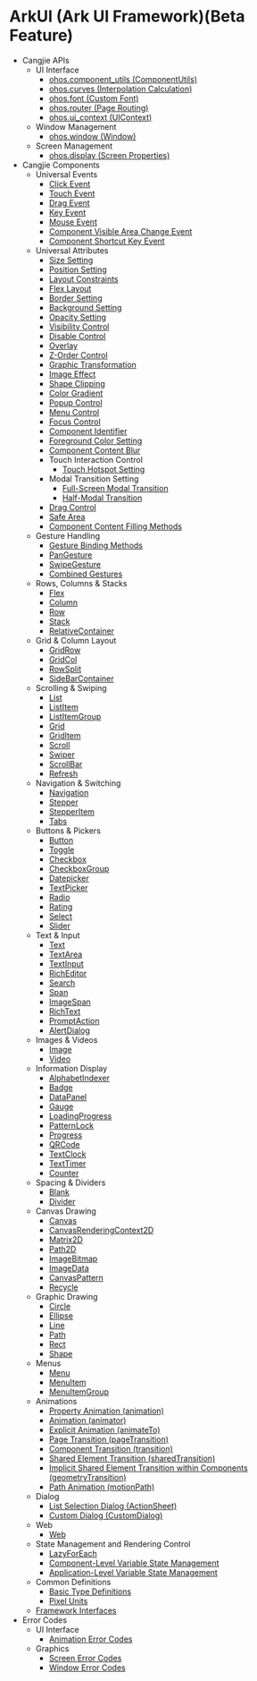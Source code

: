 # ArkUI (Ark UI Framework)(Beta Feature)

- Cangjie APIs
    - UI Interface
        - [ohos.component_utils (ComponentUtils)](cj-apis-componentutils.md)
        - [ohos.curves (Interpolation Calculation)](cj-apis-curves.md)
        - [ohos.font (Custom Font)](cj-apis-font.md)
        - [ohos.router (Page Routing)](cj-apis-router.md)
        - [ohos.ui_context (UIContext)](cj-apis-arkui-ui_context.md)
    - Window Management
        - [ohos.window (Window)](cj-apis-window.md)
    - Screen Management
        - [ohos.display (Screen Properties)](cj-apis-display.md)
- Cangjie Components
    - Universal Events
        - [Click Event](cj-universal-event-click.md)
        - [Touch Event](cj-universal-event-touch.md)
        - [Drag Event](cj-universal-event-drag.md)
        - [Key Event](cj-universal-event-key.md)
        - [Mouse Event](cj-universal-event-mouse.md)
        - [Component Visible Area Change Event](cj-universal-event-visibleareachange.md)
        - [Component Shortcut Key Event](cj-universal-event-keyboardshortcut.md)
    - Universal Attributes
        - [Size Setting](cj-universal-attribute-size.md)
        - [Position Setting](cj-universal-attribute-location.md)
        - [Layout Constraints](cj-universal-attribute-layoutconstraints.md)
        - [Flex Layout](cj-universal-attribute-flexlayout.md)
        - [Border Setting](cj-universal-attribute-border.md)
        - [Background Setting](cj-universal-attribute-background.md)
        - [Opacity Setting](cj-universal-attribute-opacity.md)
        - [Visibility Control](cj-universal-attribute-visibility.md)
        - [Disable Control](cj-universal-attribute-enable.md)
        - [Overlay](cj-universal-attribute-overlay.md)
        - [Z-Order Control](cj-universal-attribute-zorder.md)
        - [Graphic Transformation](cj-universal-attribute-transform.md)
        - [Image Effect](cj-universal-attribute-imageeffect.md)
        - [Shape Clipping](cj-universal-attribute-shapclip.md)
        - [Color Gradient](cj-universal-attribute-gradientcolor.md)
        - [Popup Control](cj-universal-attribute-popup.md)
        - [Menu Control](cj-universal-attribute-menu.md)
        - [Focus Control](cj-universal-attribute-focus.md)
        - [Component Identifier](cj-universal-attribute-componentid.md)
        - [Foreground Color Setting](cj-universal-attribute-foregroundcolor.md)
        - [Component Content Blur](cj-universal-attribute-foregroundblurstyle.md)
        - Touch Interaction Control
            - [Touch Hotspot Setting](cj-universal-attribute-touchtarget.md)
        - Modal Transition Setting
            - [Full-Screen Modal Transition](cj-universal-attribute-bindcontentcover.md)
            - [Half-Modal Transition](cj-universal-attribute-sheettransition.md)
        - [Drag Control](cj-universal-attribute-dragcontrol.md)
        - [Safe Area](cj-universal-attribute-expandsafearea.md)
        - [Component Content Filling Methods](cj-universal-attribute-renderfit.md)
    - Gesture Handling
        - [Gesture Binding Methods](cj-universal-gesture-bind.md)
        - [PanGesture](cj-universal-gesture-pangesture.md)
        - [SwipeGesture](cj-universal-gesture-swipegesture.md)
        - [Combined Gestures](cj-universal-gesture-groupgesture.md)
    - Rows, Columns & Stacks
        - [Flex](cj-row-column-stack-flex.md)
        - [Column](cj-row-column-stack-column.md)
        - [Row](cj-row-column-stack-row.md)
        - [Stack](cj-row-column-stack-stack.md)
        - [RelativeContainer](cj-row-column-stack-relativecontainer.md)
    - Grid & Column Layout
        - [GridRow](cj-grid-layout-gridrow.md)
        - [GridCol](cj-grid-layout-gridcol.md)
        - [RowSplit](cj-grid-layout-rowsplit.md)
        - [SideBarContainer](cj-grid-layout-sidebar.md)
    - Scrolling & Swiping
        - [List](cj-scroll-swipe-list.md)
        - [ListItem](cj-scroll-swipe-listitem.md)
        - [ListItemGroup](cj-scroll-swipe-listgroup.md)
        - [Grid](cj-scroll-swipe-grid.md)
        - [GridItem](cj-scroll-swipe-griditem.md)
        - [Scroll](cj-scroll-swipe-scroll.md)
        - [Swiper](cj-scroll-swipe-swiper.md)
        - [ScrollBar](cj-scroll-swipe-scrollbar.md)
        - [Refresh](cj-scroll-swipe-refresh.md)
    - Navigation & Switching
        - [Navigation](cj-navigation-switching-navigation.md)
        - [Stepper](cj-navigation-switching-stepper.md)
        - [StepperItem](cj-navigation-switching-stepperitem.md)
        - [Tabs](cj-navigation-switching-tabs.md)
    - Buttons & Pickers
        - [Button](cj-button-picker-button.md)
        - [Toggle](cj-button-picker-toggle.md)
        - [Checkbox](cj-button-picker-checkbox.md)
        - [CheckboxGroup](cj-button-picker-checkboxgroup.md)
        - [Datepicker](cj-button-picker-datepicker.md)
        - [TextPicker](cj-button-picker-textpicker.md)
        - [Radio](cj-button-picker-radio.md)
        - [Rating](cj-button-picker-rating.md)
        - [Select](cj-button-picker-select.md)
        - [Slider](cj-button-picker-slider.md)
    - Text & Input
        - [Text](cj-text-input-text.md)
        - [TextArea](cj-text-input-textarea.md)
        - [TextInput](cj-text-input-textinput.md)
        - [RichEditor](cj-text-input-richeditor.md)
        - [Search](cj-text-input-search.md)
        - [Span](cj-text-input-span.md)
        - [ImageSpan](cj-text-input-imagespan.md)
        - [RichText](cj-text-input-richtext.md)
        - [PromptAction](cj-apis-prompt_action.md)
        - [AlertDialog](cj-dialog-alertdialog.md)
    - Images & Videos
        - [Image](cj-image-video-image.md)
        - [Video](cj-image-video-video.md)
    - Information Display
        - [AlphabetIndexer](cj-information-display-alphabetindexer.md)
        - [Badge](cj-information-display-badge.md)
        - [DataPanel](cj-information-display-datapanel.md)
        - [Gauge](cj-information-display-gauge.md)
        - [LoadingProgress](cj-information-display-loadingprogress.md)
        - [PatternLock](cj-information-display-patternlock.md)
        - [Progress](cj-information-display-progress.md)
        - [QRCode](cj-information-display-qrcode.md)
        - [TextClock](cj-information-display-textclock.md)
        - [TextTimer](cj-information-display-texttimer.md)
        - [Counter](cj-information-display-counter.md)
    - Spacing & Dividers
        - [Blank](cj-blank-divider-blank.md)
        - [Divider](cj-blank-divider-divider.md)
    - Canvas Drawing
        - [Canvas](cj-canvas-drawing-canvas.md)
        - [CanvasRenderingContext2D](cj-canvas-drawing-canvasrenderingcontext2d.md)
        - [Matrix2D](cj-canvas-drawing-matrix2d.md)
        - [Path2D](cj-canvas-drawing-path2d.md)
        - [ImageBitmap](cj-canvas-drawing-imagebitmap.md)
        - [ImageData](cj-canvas-drawing-imagedata.md)
        - [CanvasPattern](cj-canvas-drawing-canvaspattern.md)
        - [Recycle](cj-apis-recycle.md)
    - Graphic Drawing
        - [Circle](cj-graphic-drawing-circle.md)
        - [Ellipse](cj-graphic-drawing-ellipse.md)
        - [Line](cj-graphic-drawing-line.md)
        - [Path](cj-graphic-drawing-path.md)
        - [Rect](cj-graphic-drawing-rect.md)
        - [Shape](cj-graphic-drawing-shape.md)
    - Menus
        - [Menu](cj-menu-menu.md)
        - [MenuItem](cj-menu-menuitem.md)
        - [MenuItemGroup](cj-menu-menuitemgroup.md)
    - Animations
        - [Property Animation (animation)](cj-animation-animation.md)
        - [Animation (animator)](cj-apis-animator.md)
        - [Explicit Animation (animateTo)](cj-animation-animateto.md)
        - [Page Transition (pageTransition)](cj-animation-pagetransition.md)
        - [Component Transition (transition)](cj-animation-transition.md)
        - [Shared Element Transition (sharedTransition)](cj-animation-sharedtransition.md)
        - [Implicit Shared Element Transition within Components (geometryTransition)](cj-animation-geometrytransition.md)
        - [Path Animation (motionPath)](cj-animation-motionpath.md)
    - Dialog
        - [List Selection Dialog (ActionSheet)](cj-dialog-actionsheet.md)
        - [Custom Dialog (CustomDialog)](cj-dialog-customdialog.md)
    - Web
        - [Web](cj-web-web.md)
    - State Management and Rendering Control
        - [LazyForEach](cj-state-rendering-lazyforeach.md)
        - [Component-Level Variable State Management](cj-state-rendering-componentstatemanagement.md)
        - [Application-Level Variable State Management](cj-state-rendering-appstatemanagement.md)
    - Common Definitions
        - [Basic Type Definitions](cj-common-types.md)
        - [Pixel Units](cj-common-pixelunits.md)
    - [Framework Interfaces](cj-ui-framework.md)
- Error Codes
    - UI Interface
        - [Animation Error Codes](source_en/errorcodes/cj-errorcode-animator.md)
    - Graphics
        - [Screen Error Codes](source_en/errorcodes/cj-errorcode-display.md)
        - [Window Error Codes](source_en/errorcodes/cj-errorcode-window.md)